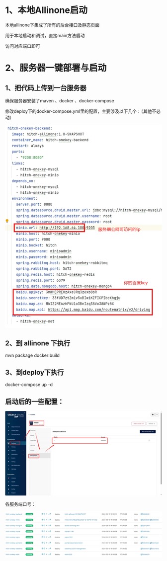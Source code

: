 # 1、本地Allinone启动

本地allinone下集成了所有的后台接口及静态页面

用于本地启动和调试，直接main方法启动

访问对应端口即可





# 2、服务器一键部署与启动

## 1、把代码上传到一台服务器

确保服务器安装了maven 、docker 、docker-compose

修改deploy下的docker-compose.yml里的配置，主要涉及以下几个：（其他不必动）

![image-20240510191150028](README.assets/image-20240510191150028.png)



## 2、到  allinone 下执行

mvn package docker:build



## 3、到deploy下执行

docker-compose up -d



## 启动后的一些配置：

![image-20240510190608861](README.assets/image-20240510190608861.png)



各服务端口号：

![image-20240510190843129](README.assets/image-20240510190843129.png)